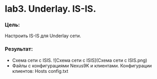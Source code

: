 # lab3. Underlay. IS-IS.
### Цель:
Настроить IS-IS для Underlay сети.
### Результат:
- Схема сети с ISIS.
![Схема сети с ISIS](Схема сети с ISIS.png)
- Файлы с конфигурациями Nexus9K и клиентами.
Конфигурации клиентов:
Hosts config.txt
